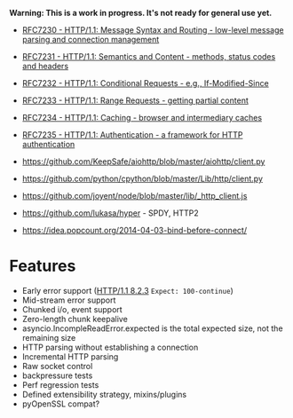 **Warning: This is a work in progress. It's not ready for general use yet.**

* [RFC7230 - HTTP/1.1: Message Syntax and Routing - low-level message parsing and connection management](http://tools.ietf.org/html/rfc7230)
* [RFC7231 - HTTP/1.1: Semantics and Content - methods, status codes and headers](http://tools.ietf.org/html/rfc7231)
* [RFC7232 - HTTP/1.1: Conditional Requests - e.g., If-Modified-Since](http://tools.ietf.org/html/rfc7232)
* [RFC7233 - HTTP/1.1: Range Requests - getting partial content](http://tools.ietf.org/html/rfc7233)
* [RFC7234 - HTTP/1.1: Caching - browser and intermediary caches](http://tools.ietf.org/html/rfc7234)
* [RFC7235 - HTTP/1.1: Authentication - a framework for HTTP authentication](http://tools.ietf.org/html/rfc7235)

* https://github.com/KeepSafe/aiohttp/blob/master/aiohttp/client.py
* https://github.com/python/cpython/blob/master/Lib/http/client.py
* https://github.com/joyent/node/blob/master/lib/_http_client.js
* https://github.com/lukasa/hyper - SPDY, HTTP2
* https://idea.popcount.org/2014-04-03-bind-before-connect/

# Features
* Early error support ([HTTP/1.1 8.2.3](http://www.w3.org/Protocols/rfc2616/rfc2616-sec8.html#sec8.2.3) `Expect: 100-continue`)
* Mid-stream error support
* Chunked i/o, event support
* Zero-length chunk keepalive
* asyncio.IncompleReadError.expected is the total expected size, not the remaining size
* HTTP parsing without establishing a connection
* Incremental HTTP parsing
* Raw socket control
* backpressure tests
* Perf regression tests
* Defined extensibility strategy, mixins/plugins
* pyOpenSSL compat?
